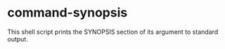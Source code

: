 # command-synopsis
This shell script prints the SYNOPSIS section of its argument to standard output.
